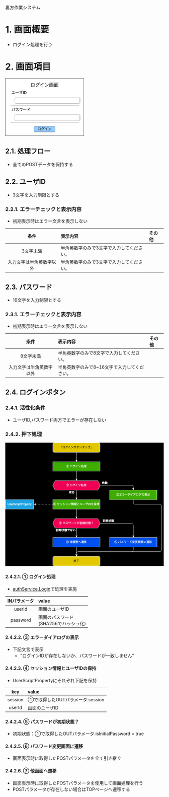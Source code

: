 裏方作業システム<br>

# 1. 画面概要
- ログイン処理を行う

# 2. 画面項目
<img src="display_image.drawio.png" width = 250>

## 2.1. 処理フロー
- 全てのPOSTデータを保持する

## 2.2. ユーザID
- 3文字を入力制限とする

### 2.2.1. エラーチェックと表示内容
- 初期表示時はエラー文言を表示しない

| 条件 | 表示内容 | その他 |
| :--: | :-- | :-- |
| 3文字未満 | 半角英数字のみで3文字で入力してください。 |
| 入力文字は半角英数字以外 | 半角英数字のみで3文字で入力してください。 |

## 2.3. パスワード
- 16文字を入力制限とする

### 2.3.1. エラーチェックと表示内容
- 初期表示時はエラー文言を表示しない

| 条件 | 表示内容 | その他 |
| :--: | :-- | :-- |
| 8文字未満 | 半角英数字のみで8文字で入力してください。 |
| 入力文字は半角英数字以外 | 半角英数字のみで8~16文字で入力してください。 |

## 2.4. ログインボタン
### 2.4.1. 活性化条件
- ユーザID,パスワード両方でエラーが存在しない

### 2.4.2. 押下処理
![](./flow_on_login_button.drawio.png)

#### 2.4.2.1. ① ログイン処理
- [authService.Login](../../../05_Service仕様書/02_AuthService/readme.md#2-ログイン機能login)で処理を実施

| INパラメータ | value |
| :--: | :-- |
| userId | 画面のユーザID |
| password | 画面のパスワード<br>(SHA256でハッシュ化) |

#### 2.4.2.2. ③ エラーダイアログの表示
- 下記文言で表示
  - "ログインIDが存在しないか、パスワードが一致しません"

#### 2.4.2.3. ④ セッション情報とユーザIDの保持
- UserScriptPropertyにそれぞれ下記を保持

| key | value |
| :--: | :-- |
| session | ①で取得したOUTパラメータ.session |
| userId | 画面のユーザID |

#### 2.4.2.4. ⑤ パスワードが初期状態？
- 初期状態：①で取得したOUTパラメータ.isInitialPassword = true

#### 2.4.2.5. ⑥ パスワード変更画面に遷移
- 画面表示時に取得したPOSTパラメータを全て引き継ぐ

#### 2.4.2.6. ⑦ 他画面へ遷移
- 画面表示時に取得したPOSTパラメータを使用して画面処理を行う
- POSTパラメータが存在しない場合はTOPページへ遷移する
